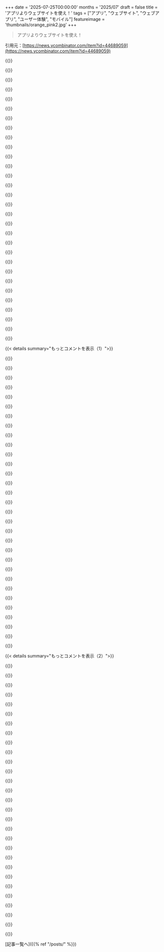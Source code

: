 +++
date = '2025-07-25T00:00:00'
months = '2025/07'
draft = false
title = 'アプリよりウェブサイトを使え！'
tags = ["アプリ", "ウェブサイト", "ウェブアプリ", "ユーザー体験", "モバイル"]
featureimage = 'thumbnails/orange_pink2.jpg'
+++

> アプリよりウェブサイトを使え！

引用元：[https://news.ycombinator.com/item?id=44689059](https://news.ycombinator.com/item?id=44689059)




{{<matomeQuote body="AutoTempestは長年アプリなしでウェブサイトで全て対応してたけど、結局アプリを出したらモバイルトラフィックの半分くらいがアプリに移行したんだ。みんなアプリが本当に好きなんだね。アプリがホーム画面にあると、ウェブサイトより忘れられにくくて、ユーザーのエンゲージメントも高まるってのが主なメリットみたいだよ。" userName="tempestn" createdAt="2025/07/26 06:31:41" color="#38d3d3">}}




{{<matomeQuote body="アプリの要望が多いのは、Appleみたいなゲートキーパーがウェブアプリを積極的に邪魔して、App Storeでの課金システムを有利にしてるせいだよ。ウェブアプリが”本物じゃない”って思われちゃってるけど、これは意図的な妨害のせいでユーザー体験が劣ってるように見えるだけ。規制が入れば、ウェブアプリもネイティブアプリと同じように競争できるようになるはずさ。" userName="kelthuzad" createdAt="2025/07/26 07:13:43" color="#ff33a1">}}




{{<matomeQuote body="ウェブアプリが本当に良いなら、Androidでももっと普及してるはずだよ。Appleが”ゲートキーピング”してるって言うけど、それが原因で素晴らしいウェブアプリが作れないわけじゃないだろ。結局、もう公平な競争環境なんだよ。NFCやBluetoothの不足が原因で良いウェブアプリができないわけじゃない。" userName="troupo" createdAt="2025/07/26 07:39:40" color="">}}




{{<matomeQuote body="それは違うよ！ウェブアプリが”良くない”からじゃないんだ。ゲートキーパーにわざと妨害されてるからだよ。X (Twitter) やPinterest、UberなんかもPWA使ってるじゃないか。Appleの妨害は機能不足だけじゃなく、ユーザー体験を微妙にする巧妙なやり方なんだ。open-web-advocacy.orgが言うように、Appleのブラウザエンジン禁止は反競争的で、ウェブアプリはもっと平等に扱われるべきだ！" userName="kelthuzad" createdAt="2025/07/26 08:00:17" color="#785bff">}}




{{<matomeQuote body="みんなアプリが好きなのは、モバイルでのウェブサイト体験が本当にひどいからだよ。ブラウザはダメだし、ページは遅くて壊れてることが多いし、ポップアップや広告が邪魔すぎる。だから、しょっちゅう使うものはアプリを選びたくなるんだ。俺もモバイルのブラウザはできるだけ使わないようにしてるし、良い経験はほとんどないね。" userName="rplnt" createdAt="2025/07/26 06:42:57" color="#ff5c5c">}}




{{<matomeQuote body="ウェブアプリがただのアプリになるべきって言うけど、それってデスクトップのElectronアプリみたいなもんだろ。あれはみんなに嫌われてるぞ。ウェブ技術はテキスト文書のフォーマット向けで、アプリ作りには向いてないんだ。だからウェブアプリはギクシャクしてて、どのOSでも浮いて見える。”誰にもフィットしない”解決策だよ。" userName="Aaargh20318" createdAt="2025/07/26 09:35:49" color="">}}




{{<matomeQuote body="もしみんなが自発的にアプリをダウンロードするなら、なんでたくさんのウェブサイトがそんなにアプリを押し付けてくるんだろうね？不思議だよ。" userName="IshKebab" createdAt="2025/07/26 06:47:25" color="">}}




{{<matomeQuote body="ほとんどの人はパソコンをうまく使えないんだ。スマホでアプリに慣れてるから、なんでもアプリであるべきだって思ってる。ウェブサイトのアイコンをホーム画面に置くみたいなのは、「おお、アプリをインストールしなくていいのか、いいね！」って思うのは技術に詳しい人だけ。普通の人は「やめてくれ！また別のやり方なんて！」ってパニックになるんだよ。" userName="zelphirkalt" createdAt="2025/07/26 09:20:40" color="#ff5c5c">}}




{{<matomeQuote body="Appleだけじゃなくて、GoogleもPWAをすごく推してるんだよ。実際、彼らがこの言葉を広めたんだ。でもPWAは結局流行らなかったよね。" userName="threatofrain" createdAt="2025/07/26 09:54:23" color="">}}




{{<matomeQuote body="アプリが嫌いなのはRedditやHackernewsのオタクだけでしょ。ほとんどの人はアプリを普通に使ってて、どう作られてるかなんて知らないと思うよ。" userName="akdev1l" createdAt="2025/07/26 13:57:17" color="">}}




{{<matomeQuote body="Facebookのアプリは拒否してるんだ。何年も使ってない理由も忘れちゃったけどね。ウェブアプリも何年も壊れたままだし、コメント入力中に他のアプリに切り替えると消えちゃうし、動画も途中で隠れるし。レイアウトも崩れて「デスクトップ版」と「モバイル版」を切り替えないとまともに使えないんだ。ウェブサイトすらちゃんと作れないのに、アプリを信用しろって無理じゃない？" userName="gcanyon" createdAt="2025/07/26 12:11:26" color="#38d3d3">}}




{{<matomeQuote body="ウェブ「アプリ」って、常に最新版が使えてアップデート不要だから、ユーザー体験は良いと思うな。オフラインで使う必要がある場合だけ、アプリが必要になるんじゃない？" userName="W3zzy" createdAt="2025/07/26 08:30:44" color="#45d325">}}




{{<matomeQuote body="Electronアプリは嫌われてるって言うけど、DiscordやVisual Studio CodeはMacで大人気だよ。Appleが何かを決めるんじゃなくて、市場と規制当局が決めることだよね。Web技術がアプリケーション開発に向かないなんて、1995年の話だよ。Webアプリがジャンキーで場違いだって意見はデマで、もう論破済みだからね。" userName="kelthuzad" createdAt="2025/07/26 13:29:55" color="#45d325">}}




{{<matomeQuote body="Macのやり方って良いことなんじゃない？WindowsはWebアプリに移行してて、例えばWhatsAppのWindowsアプリもトラッカーがいっぱいみたいだしね（https://www.theverge.com/news/710509/whatsapp-windows-app-we...）。MacではMetaがネイティブアプリを維持してるのは、WebラッパーだとMac App Storeに入れないからじゃないかな。Webアプリをもっと対等にすべきって意見、分かる気がするよ。" userName="gargan" createdAt="2025/07/26 13:02:29" color="#ff5c5c">}}




{{<matomeQuote body="ChatGPTが出た時、技術に詳しくない友達が「アプリが見つからない」って言ってたんだ。ウェブサイトで使えるって言っても全然理解してくれなくて。やっぱり一般の人はアプリが大好きなんだね。ブラウザで色々なことができるって知らないみたいだよ。" userName="Einenlum" createdAt="2025/07/26 08:53:57" color="#45d325">}}




{{<matomeQuote body="その通り！ウェブアプリはユーザー体験のほとんどの面でモバイルアプリより優れてるんだ。ベンダーがウェブをちゃんとサポートして、アプリの方が優れてるように見せかけるのをやめればね。アプリを選ぶのは「慣れた行動」であって、本来そうするべきじゃないんだ。本当に分かってる人の大半はウェブを好むはずだよ。" userName="prmph" createdAt="2025/07/26 16:04:27" color="#ff5733">}}




{{<matomeQuote body="全然論破できてないよ。君の言う通りWeb技術は進化したし、Webアプリのポテンシャルも秘めてるのは分かる。Electronが肥大化してるって言われるけど、Webは高速で流動的になれるはず。でも、Webアプリがジャンキーで脆弱で場違いじゃないなんて証明できてないでしょ。だって事実そうだから。WebからネイティブUI要素にアクセスできるのは限られてるし、Swiftアプリみたいにはできないんだ。ネット接続が悪いと、ほとんどのWebアプリは死ぬしね。Web Workerで対策はできるけど、実装は複雑で手間がかかるんだよ。" userName="jdiff" createdAt="2025/07/26 14:04:29" color="#785bff">}}




{{<matomeQuote body="AppleだけじゃなくてGoogleもPWAを大きく推進してるよ。僕がAppleに注目したのは、Appleの行動が彼らの最も儲かるビジネスであるPWAに対する存在論的脅威を積極的に防御する、利益最大化のための門番の行動だからだよ。iOS上のPWAにおけるバグや遅延、人為的な制限はすべて、彼らの囲い込みビジネスを守るための計算された戦略的な動きなんだ。「PWAが流行らなかった」なんて、デマで、もう完全に論破済みだからね。" userName="kelthuzad" createdAt="2025/07/26 13:22:04" color="#ff33a1">}}




{{<matomeQuote body="ウェブサイトがアプリより最新である理由なんてないよ。逆だってあり得るんだから。" userName="distances" createdAt="2025/07/26 09:43:19" color="#ff5c5c">}}




{{<matomeQuote body="PWAのエコシステムが乏しいって？ウェブのエコシステムは圧倒的に優れてるよ。Appleみたいな独占企業を擁護するなんて論外だね。自分はウェブ開発者だし、iOSアプリ開発から始めたから、偏見なく具体的な証拠に基づいて話してるんだ。" userName="kelthuzad" createdAt="2025/07/26 17:32:38" color="#45d325">}}




{{<matomeQuote body="これってすごく偏った意見だね。PWAの使いやすさは開発者の腕次第だよ。ニュースサイトは5～20MBも使うけど、僕のiOSアプリはたった5MBで数KBしか使わない。ネイティブアプリには認証、決済、通知、ペアレンタルコントロール、省電力、セキュリティ、プライバシーとか便利な機能がいっぱいあるんだ。PWAもよく作ればアプリと戦えるけど、App Storeの審査があるからアプリには品質の最低ラインがあるけど、PWAにはそれがないんだよね。" userName="thephyber" createdAt="2025/07/26 21:26:37" color="#ff5733">}}




{{<matomeQuote body="MacのアプリってApp Storeにないのが多いよね。DMGファイルをダウンロードしてアプリケーションフォルダにドラッグするの、ちょっと馬鹿げてる。グラフィカルなパッケージ管理ツールって見たことないな。" userName="akdev1l" createdAt="2025/07/26 13:54:24" color="">}}




{{<matomeQuote body="面白いけど、企業がアプリのダウンロードをあんなに必死に推す理由が分からないな。ユーザーがアプリを好きなら、そんなに推す必要ないはずだから矛盾してるよ。" userName="bambax" createdAt="2025/07/26 09:48:15" color="">}}




{{<matomeQuote body="「みんなアプリが大好きなんだ！」ってのが本質だね。これまでウェブ、iOS、Androidのプロジェクトをたくさん手掛けてきたけど、ネイティブアプリを作る理由はいつもユーザーの要望だったよ。「ユーザーを監視する」なんて話は全然出ないし、僕らも気にしてない。ユーザーがネイティブアプリを欲しがるから、僕らもそれに応えてるだけなんだ。" userName="JimDabell" createdAt="2025/07/26 08:40:55" color="#45d325">}}




{{<matomeQuote body="「彼女が私の言ってることを理解できなかった」ってのは信じられないね。ウェブはみんな知ってるし、ウェブサイトって何かも理解されてるはずだよ。ウェブサイトが何か分からない人に会ったことなんて一度もないんだから。それって大げさに言ってるか、君の発音が悪かったんじゃない？" userName="happyopossum" createdAt="2025/07/26 14:08:30" color="">}}




{{<matomeQuote body="みんなウェブ開発者なんだから、求人とかReddit、Hacker News、Google検索トレンド、Githubのエコシステム、npmダウンロードのトレンドくらい知ってるはずだろ？議論はそこから始まるんだよ。「徹底的に論破した」って言っても、君は何の証拠も出してないじゃないか。Googleの話をするのはAndroidを気にしてるからで、PWAはAndroidでKotlinとかReact Native、Flutterに勝てたはずなのに、GoogleはもうPWAのことほとんど話さないんだよね。<br>[1]: https://trends.google.com/trends/explore?date=today%205-y&ge...<br>[2]: https://news.ycombinator.com/item?id=44692070" userName="threatofrain" createdAt="2025/07/26 20:20:57" color="#ff5c5c">}}




{{<matomeQuote body="「ほとんどの人はアプリの使い方しか知らない」って言うけど、作られ方は知らなくても、アプリがガタガタで場違いなのは気付いてるはずだよ。例えばMicrosoft Teams、あれ好きな人いる？シンプルなチャットなのにRAMを1GB以上も使うなんておかしいだろ。世界的な大企業がこんな洗練されてないアプリしか作れないのはおかしい。これはただのコスト削減だし、決める人が使う人じゃないから許されてるだけだよ。" userName="Aaargh20318" createdAt="2025/07/26 15:14:08" color="#ff33a1">}}




{{<matomeQuote body="ウェブサイトを使うのが特別コンピュータに詳しいってわけじゃないよ。まあどうでもいいんだけど、最近のウェブって、モバイルもそうだけど、去勢されすぎてもうウェブページもアプリみたいに役に立たないし、閉鎖的な体験になってるよね。実際、違いってアイコンの体験と、監視がどれだけ目立たないかくらいだよ。" userName="TeMPOraL" createdAt="2025/07/26 09:27:01" color="">}}




{{<matomeQuote body="前の会社でアプリをなくして経費削減しようとしたんだ。ほとんどの人がアプリを削除してもウェブサイトを使うだけだと思ってたからね。アプリを作ったって何も得られず、ただ費用と複雑さが増えただけって感じだ。" userName="o_m" createdAt="2025/07/26 07:31:19" color="#ff5c5c">}}




{{<matomeQuote body="アプリユーザーはウェブサイトユーザーよりずっとエンゲージメントが高いから、企業はみんなからもっとエンゲージメント欲しいんだろうね。でも、強制的にアプリを使わせようとすると、逆に使いたくなくなるし、ダークパターンとかあったら「アプリで個人情報を悪用したいだけだろ」って思っちゃうよ。" userName="tgsovlerkhgsel" createdAt="2025/07/26 06:57:36" color="#ff33a1">}}




{{< details summary="もっとコメントを表示（1）">}}

{{<matomeQuote body="全く同感！これは前から超ムカついてたんだよね。ほとんどのネイティブアプリって数百MBもあるのに、ウェブサイトは数MBじゃん。テキスト選択できなかったり、変なデザインだったり。最悪なのは、ウェブにはない連絡先インポートを要求してくること。<br>アプリはバターみたいになれるのに、マーガリンみたいに油っぽくて最悪だね。" userName="rustystump" createdAt="2025/07/26 00:19:04" color="#38d3d3">}}




{{<matomeQuote body="多くのネイティブアプリって、単にJSのラッパーでしょ？で、いくつかネイティブAPIに繋いでデータ収集してるだけ。Redditなんていつも「アプリを使ってくれ」って言ってくるけど、ブラウザ以外でRedditをわざわざ使う必要ある？他のウェブサイトも同じだよね。" userName="ljm" createdAt="2025/07/26 01:58:28" color="#785bff">}}




{{<matomeQuote body="Redditはネイティブアプリが意味をなす数少ないケースかもね。サードパーティのRedditアプリはいくつかすごかったし。でも、Redditの公式アプリは絶対入れないよ。Redditがサードパーティアプリを潰したから、俺はもうここに投稿するんであって、向こうにはしないんだ。" userName="spauldo" createdAt="2025/07/26 02:08:42" color="#785bff">}}




{{<matomeQuote body="平均500MBってのはさすがに大げさだと思うよ。アプリがデカいのは同意するけど、俺のスマホでそんなに大きいネイティブアプリはせいぜい2つくらいだね。" userName="andrewstuart2" createdAt="2025/07/26 00:37:05" color="">}}




{{<matomeQuote body="Redditのアプリって、なんで意味があるの？画像とテキストのプラットフォームじゃん。変なハードウェアAPIなんていらないし。ネイティブアプリが意味があるのは、Lidar APIみたいなプラットフォーム固有の機能を使う時だけだよ。ほとんどのウェブサイトには全然必要ないね。" userName="Gigachad" createdAt="2025/07/26 02:42:59" color="#ff33a1">}}




{{<matomeQuote body="平均は誇張だろうけど、見てよこのサイズ！WeChatは740MB、Gmailは672MBとか。Google Chat、Uber、TikTokも500MB超えだぜ。Appleは自社アプリのサイズを載せないけどさ…。ウェブページと全く同じなのに40～80MBもあるアプリに超驚いてる。数KBでいいはずなのにね。webviewを開いてhttps://mycompany.comに飛ぶだけでいいはずなのにさ。" userName="socalgal2" createdAt="2025/07/26 02:41:25" color="#38d3d3">}}




{{<matomeQuote body="iOS版のChase Mobileは350MB、500MBには及ばないけど、数字を表示するだけなのにこんなにデカい理由がマジで謎。Capital Oneは435MBもあるし。Garmin Connectは518MBだけど、Stravaはその半分だし、素晴らしいGaia GPSは100MB以下なのにさ。" userName="dbtc" createdAt="2025/07/26 00:41:09" color="#45d325">}}




{{<matomeQuote body="サードパーティのRedditアプリは、もっと“ネイティブ”になろうと頑張ってたし、ウェブページより速いレンダリングや操作のためにネイティブUI要素を実際に使ってたんだ。でも、ファーストパーティのネイティブアプリって、ユーザーのデータを吸い上げるために一部のネイティブAPIにアクセスできるブラウザコンテキストに過ぎないことが多すぎる。質の高いアプリを作るために努力したファーストパーティアプリは珍しいし、そのせいで、本当に良いアプリでも「ウェブサイトのアプリなんて価値ない」って思われちゃうのが残念だね。" userName="jasonjayr" createdAt="2025/07/26 03:22:43" color="#38d3d3">}}




{{<matomeQuote body="アプリのサイズがやたらデカいのは、ごちゃごちゃした技術と大量の依存関係、あと多言語対応のせいだって。ちゃんと作られたUIKitみたいなネイティブSDKのアプリは、100MBもいかないはずだよ。アプリの肥大化はたいていその辺に原因があるね。" userName="cosmic_cheese" createdAt="2025/07/26 00:46:52" color="#785bff">}}




{{<matomeQuote body="Redditのアプリって、彼らがワザとモバイルサイトの機能を削ってるから意味があるだけだろって話だね。ブラウザでも普通に動く機能なのに、あえてそうしないし、サードパーティアプリまで潰すんだからさ。" userName="ghostpepper" createdAt="2025/07/26 03:28:50" color="#ff5733">}}




{{<matomeQuote body="2023年のAPI抗議の時にRedditからHNに移ったよ。俺は昔からold.reddit使ってたからサードパーティアプリは使ったことないんだけどさ。RIFとか有名だったらしいけど、あれの何が良かったの？<br>みんな良いって言ってたよね。" userName="card_zero" createdAt="2025/07/26 02:21:58" color="">}}




{{<matomeQuote body="Figmaがウェブブラウザでバリバリ動くんだから、Redditも同じことできるはずだよ。Redditはもともとブラウザ用に作られて、ほぼブラウザの中で進化してきたんだから。アプリ化は純粋なデータ収集が目的だろ。" userName="DrewADesign" createdAt="2025/07/26 05:32:18" color="#45d325">}}




{{<matomeQuote body="まさかと思ったけど、俺のiPhoneでもアプリサイズがヤバいことになってた。<br>Gmail: 612MB<br>Facebook: 359MB<br>YouTube: 303MB<br>Amex: 365MB<br>これ、キャッシュ込みなんじゃないかな？って疑ってるんだけど。AppleのアプリはMusicが39MB、Photosは791KBだったよ。" userName="mh-" createdAt="2025/07/26 02:53:22" color="#38d3d3">}}




{{<matomeQuote body="でもさ、ネイティブSDKはダメだし、クロスプラットフォームじゃないんだから、誰も使いたがらないのも当然だよね。" userName="frollogaston" createdAt="2025/07/26 00:58:14" color="">}}




{{<matomeQuote body="RedditにはJavaScriptすら要らないよ。俺、これJavaScript無効で投稿したし。<br>Redditにアプリを使う意味が全く理解できない。銀行アプリは不正防止でデバイス指紋認証とか使うから分かるけどさ、情報伝達ならHTMLとCSSで十分じゃん。<br>決済ならJS、ゲームならWasmを使えばいい。アプリはブラウザじゃアクセスできないハードウェアが必要なものに使うべきだよ、最近はそういうの少ないけどね。" userName="galangalalgol" createdAt="2025/07/26 03:11:26" color="#785bff">}}




{{<matomeQuote body="UIKitは良いし、SwiftUIはまだって感じだね。Android Frameworkはマジ最悪だけど、Jetpack Composeはマシだけどまだ改善の余地ありってとこだ。どっちのプラットフォームにも良いSDKはあるんだからさ。クロスプラットフォームのフレームワークは、みんなが言うような魔法の杖じゃないんだよ。" userName="cosmic_cheese" createdAt="2025/07/26 01:03:06" color="#ff5733">}}




{{<matomeQuote body="俺が使ってたApolloの良いところはね、機能が良くて、広告が少なくて、動きがスムーズだったこと、それに見た目も全然こっちの方が良かったんだよ。" userName="jombib" createdAt="2025/07/26 02:50:01" color="">}}




{{<matomeQuote body="「100MB以下」って言っても、それでもマジでアホみたいにデカいよ。<br>今どき容量は余裕で買えるからって関係ない話で、ほとんどのアプリがやってることにしては、このサイズは全然正当化できないって。" userName="Brian_K_White" createdAt="2025/07/26 01:18:17" color="#ff33a1">}}




{{<matomeQuote body="アプリって、フィードの記事や画像を裏でプリキャッシュして、地下鉄とかの繋がりにくい場所でもほとんど影響なく見れたんだ。でも、昔使ってたアプリはコメント投稿のキューイングがなくて、駅の間とかだと投稿できなかったし、動画もキャッシュされなかったのが残念だったな。" userName="craftkiller" createdAt="2025/07/26 03:42:33" color="#ff5c5c">}}




{{<matomeQuote body="WebアプリでもService Workerを使えば同じことできるよ。ただ、ちょっと面倒くさいけどね。" userName="DanielHB" createdAt="2025/07/26 03:52:13" color="">}}




{{<matomeQuote body="Redditは、俺的にはold.reddit.comに行けばうまく動くと思う。モバイルサイトは、たぶんワザとでしょってくらいほとんど使えないね。" userName="zxexz" createdAt="2025/07/26 06:10:08" color="#38d3d3">}}




{{<matomeQuote body="Uberアプリがデカいって？Uberを擁護するわけじゃないけど、昔、あるエンジニアが説明してたよ。いろんな市場向けの多くの実装とか、マスクを何度も再実装したからだって。" userName="chrisandchris" createdAt="2025/07/26 05:57:57" color="#ff5c5c">}}




{{<matomeQuote body="クロスプラットフォームは万能じゃないけど、2つのネイティブSDKで作るより楽なことが多いから、みんながやるのもわかるよ。UIKitのAuto Layoutには反対だね。8年で改善されてないなら。RNはWeb経験ゼロでも、UIKitよりずっと早く基本UI作れたし。Auto Layoutは将来性を保証してないみたい。高校で書いたObjCのiPhoneアプリが、C言語形式のマクロでレイアウトしてたのに新しい画面サイズでも完璧に動いたんだ。俺がバカなのかと思ったけど、他のiPhone開発者もAuto Layoutで困ってたよ。" userName="frollogaston" createdAt="2025/07/26 01:07:45" color="#785bff">}}




{{<matomeQuote body="これマジで面白いわ。俺にとっては「モンキーズ・パウ」に弄ばれた気分だよ。2000年代初頭はデスクトップアプリが大好きだった。Webアプリじゃデスクトップアプリのようにはならないって思ってたし、遅くて専用でオンライン必須のHTMLベースのWebアプリはマジで嫌いだった。25年経った今、”ネイティブ”デバイスアプリってのが出てきたけど、それって結局HTMLのWeb要素を専用ブラウザに突っ込んだだけじゃん！ねえ、”PortableApps”の流行覚えてる？USBドライブに入れてたのが最高だったな。" userName="xtracto" createdAt="2025/07/26 02:37:32" color="#38d3d3">}}




{{<matomeQuote body="Appleは自社アプリのサイズを載せないって？iPhoneのストレージ設定で確認できるよ。iOSは12GB、マップは81MB、ミュージックは38MB、カメラは635KBとか。204MBの”Apple Inc.”っていう共通部分もあるね。このリストとサードパーティアプリを比較してわかったのは、アプリはもっと小さくできるってこと。Signalとか200MB以下のがたくさんあるし。ゲームより大きい「シンプルな」アプリもあるし、デカいのはデータトラッキングしてる会社が多いみたい。Appleの純正アプリのサイズ見たら、ストレージ増量に急がない理由もわかる気がするね。" userName="tpmoney" createdAt="2025/07/26 14:03:35" color="#ff5733">}}




{{<matomeQuote body="Redditは今、完全にAIデータ収集モードだよ。フィンガープリント対策を完全にやった状態でサイトをロードしてみてごらん。ありえないくらい「ロボットじゃないか」って認証を求められるから。" userName="chasing0entropy" createdAt="2025/07/26 03:37:14" color="#ff5733">}}




{{<matomeQuote body="それは使い方によると思うよ。俺はRedditに遅れて参入したから、古いインターフェースは使わなかったし。技術系のサブレディットでコメントしまくってた。Boostを使っていたんだけど、広告も邪魔じゃないし、UIも小さいタッチスクリーン向けに作られてて最高だった。スマホのキーボードが嫌いじゃなければ、デスクトップのウェブサイトより良い体験だったね。モバイルブラウザでより良い体験ができるかって？わからないな。Web開発なんてやってたら気が狂いそうだから。でもRedditはモバイルサイトを使いものにならなくさせようと必死だったし、公式アプリも評判悪かったから、サードパーティアプリが唯一のまともな解決策だったんだ。" userName="spauldo" createdAt="2025/07/26 05:25:12" color="#ff33a1">}}




{{<matomeQuote body="で、アドブロッカー以外に何が「すごい」の？機能が豊富でスムーズでより良いって？編集：別に失礼なつもりはないけどね。ただ「すごい」ってのを「より良くて、機能が多い」って説明しただけじゃん。スムーズってのは、広告とかトラッキングがないから速いってことかな。結局、サードパーティかどうかが重要で、「アプリ」かどうかは関係ないってことになりそうだね。" userName="card_zero" createdAt="2025/07/26 02:57:29" color="#45d325">}}




{{<matomeQuote body="アプリが10GBって言っても、それってキャッシュやデータファイル込みじゃん？YouTubeとかめちゃくちゃ使うから10GBになっちゃうだけで、アプリが「肥大化」してるわけじゃないんだよ。" userName="tonyhart7" createdAt="2025/07/26 04:26:27" color="">}}




{{<matomeQuote body="XAMLの地獄を知らないだろ？HTMLでもネイティブでもない変なロックインだよ。昔のWin32 GUI開発は良かったなぁ。GUI開発は好きだけど、半年でフレームワークが変わるフロントエンドはやめた。Reactもエコシステム頼みで崩れてきてるし。でもApache Cordova以降のハイブリッドアプリは見た目もいいし、ユーザーも違いが分かんないから個人開発者には楽だよね。FlutterとかSwiftUIとかKotlinを学ぶ必要ないし。" userName="reactordev" createdAt="2025/07/26 02:52:10" color="#45d325">}}

{{</details>}}




{{< details summary="もっとコメントを表示（2）">}}

{{<matomeQuote body="バグったService Workerをデプロイしちゃうと、ユーザーが手動で消さない限りブラウザでサイトが表示されなくなることがあるんだ。Gmailで実際にあったよ。" userName="progval" createdAt="2025/07/26 06:23:33" color="#ff33a1">}}




{{<matomeQuote body="RedditやLinkedIn、Pinterestみたいな人気のサービスやhttps://imgur.com/ が、しつこく「アプリをゲットして！」って聞いてくるの、マジでウザいよね。画像をちょっと見たいだけなのに、毎回アレが出るんだもん。" userName="redbell" createdAt="2025/07/26 00:12:51" color="">}}




{{<matomeQuote body="Redditの「アプリ通知」は嫌がらせの芸術だね。Facebookのモバイルサイトなんて意図的に壊れてるだろ。コメント編集中に名前が消えたり、タブ切り替えでメインに戻されたり、カーソルが動かせなかったり、酷いバグが何年も放置されてる。これって、多分利益のためにワザとやってるんだよ。ユーザーがLLMが生成したようなコンテンツに夢中になるほど儲かるのかもね。" userName="kristopolous" createdAt="2025/07/26 00:27:46" color="#ff33a1">}}




{{<matomeQuote body="Redditには昔、i.reddit.comってめっちゃ良いモバイルサイトがあったんだよ。ミニマリストで超速だったのに、残念ながら閉鎖されちゃったんだ。" userName="Tempat1" createdAt="2025/07/26 04:27:08" color="">}}




{{<matomeQuote body="個人的にはold.reddit.comをスマホで使うのがめっちゃ好きだよ。ズームやスクロールはいるけど、俺は全然平気。むしろ、ズームさせないアプリが大嫌いなんだ。情報密度が高いのも最高！" userName="donatj" createdAt="2025/07/26 06:55:49" color="">}}




{{<matomeQuote body="俺はね、2D画面でズームしたりパンしたりするのが嫌いなタイプなんだ。Apolloがマジで恋しいよ。" userName="dontlaugh" createdAt="2025/07/26 11:51:55" color="">}}




{{<matomeQuote body="あの時が、俺がRedditを読むのをやめた日だよ。" userName="30360000" createdAt="2025/07/26 05:22:13" color="">}}




{{<matomeQuote body="Facebookなんて、モバイルブラウザじゃMessengerを使わせないようにしてるんだよな。デスクトップサイトをリクエストしないと使えないんだから。" userName="jorisboris" createdAt="2025/07/26 02:50:40" color="">}}




{{<matomeQuote body="ウェブサイトがデスクトップか知るべきじゃない。その情報を悪用されるに決まってるからね。ウェブブラウザは、監視資本主義の前の無知な開発者が作ったんだ。" userName="create-username" createdAt="2025/07/26 06:04:19" color="#ff5c5c">}}




{{<matomeQuote body="Redditの最近のモバイルウェブのA/Bテストで、リンクを開くと「subredditはレビューされてない」って言われて、アプリで開くかログインしないとアクセスできないんだ。モバイルウェブ版を完全に終了させる寸前だよ。" userName="lelandfe" createdAt="2025/07/26 19:57:07" color="#785bff">}}




{{<matomeQuote body="Redditについては俺も同じ気持ちだよ。モーダルがページより大きくて、ボタンがクリックできないんだ。プロフィールや設定アイコンは半分、または完全にページからはみ出してるし、チャット機能は全く使えない。" userName="andoando" createdAt="2025/07/26 02:19:57" color="#45d325">}}




{{<matomeQuote body="Redditはリブランドとしてこれをやったんだと思う。なぜか20年前からあって、いまだにティーンエイジャーを引き付けてる。ソーシャルメディアは年齢とともにユーザー層が年寄りになるけど、Redditは古いレガシーユーザーのほとんどを振り落として、事実上子供の新しい世代を獲得したんだ。個人的には彼らがやったことは好きじゃないけど、うまくいってる。若いユーザーはウェブサイトのあるアプリじゃなくて、アプリのあるウェブサイトとして見てるんだよ。" userName="kristopolous" createdAt="2025/07/26 04:10:21" color="#785bff">}}




{{<matomeQuote body="残念ながら、彼らはすぐに大きな問題にぶつかるだろうね。サイト運営をボランティアのモデレーターに頼ってるんだけど、若い人たちはそれをしてないんだ。" userName="Eisenstein" createdAt="2025/07/26 05:15:58" color="#38d3d3">}}




{{<matomeQuote body="彼らはそれをLLMでやるだろうね、少なくともすごく頑張ってやろうとするだろう。" userName="kristopolous" createdAt="2025/07/26 05:59:58" color="">}}




{{<matomeQuote body="年寄りユーザーを追い出す方法は、彼らの最初のTL；DRの下書きの途中で入力エリアを消すことだよ。そうすれば数年間は来なくなるからね。" userName="econ" createdAt="2025/07/26 04:59:26" color="#ff5733">}}




{{<matomeQuote body="あとさ、モバイルSafariのデフォルト検索エンジンもそう。Googleで検索すると、アプリをインストールしろって半ページくらいの通知が出るんだ。アプリを持ってたら、アプリを使えって半ページ通知。で、アプリの中身はなんだと思う？ウェブサイトだよ。" userName="frollogaston" createdAt="2025/07/26 00:15:56" color="#38d3d3">}}




{{<matomeQuote body="それはUser-Agentヘッダーに基づいてると思うんだけど、モバイルブラウザのUAが一番変更しにくいのは驚くことじゃないね。これってユーザーのコンピューティングデバイスのコントロールがいかに重要かを示してる。適切なUAなら、Imgurは生の画像データを直接くれるよ。" userName="userbinator" createdAt="2025/07/26 00:26:14" color="#ff5c5c">}}




{{<matomeQuote body="俺にとって最悪なのは、ブラウザでGoogle Mapsを開いた時に青い「続ける」ボタンが出るやつ。あれをクリックするとiOSストアページが開くんだ。で、ブラウザに戻ると、もう一回iOSストアページが開いてフォーカスされる。" userName="LostMyLogin" createdAt="2025/07/26 02:00:50" color="#ff33a1">}}




{{<matomeQuote body="Imgurマジ無理。アプリ入れても全然ダメ。なんであんなの使うのか分からんわ。俺だけ使えないのか、みんなあのクソUIに我慢してんの？" userName="Winsaucerer" createdAt="2025/07/26 01:42:29" color="#ff33a1">}}




{{<matomeQuote body="うまく動くように作られてないよ。広告出すために作られてるんだから。" userName="WD-42" createdAt="2025/07/26 02:12:14" color="#ff5733">}}




{{<matomeQuote body="Imgurは超ムカつく。元々はクソな画像共有サイトPhotobucketとかの代わりって言われてたのに、今は全然使えねーじゃん。" userName="cibyr" createdAt="2025/07/26 05:16:40" color="#ff33a1">}}




{{<matomeQuote body="結局、このサイクルを繰り返すだけだよ。5年ごとに新しいサイトが出て、最初はいいけど、そのうち機能増えて広告付いて、VCに買われてクソになって、また最初から。" userName="progbits" createdAt="2025/07/26 07:54:51" color="#ff5c5c">}}




{{<matomeQuote body="Google Mapsもサイアク。Webで場所を表示してるのに、それ隠してアプリのダウンロードを促すポップアップ出すのやめてほしい。" userName="quitit" createdAt="2025/07/26 09:50:55" color="#ff5733">}}




{{<matomeQuote body="ImgurのWebサイト、マジで史上最悪だよ。スマホかAdBlockなしで見てみなよ。GIFすらまともに再生できないんだから。" userName="myHNAccount123" createdAt="2025/07/26 04:06:12" color="#ff33a1">}}




{{<matomeQuote body="Imgurマジ嫌い。JPGとかPNGのURL付きリンクが、HTMLにリダイレクトされて、アプリDLさせようと邪魔してくるんだよ。コンテンツ見せろや！トラフィック払えないなら、そんなクソなことすんな。Webサーバー閉鎖しろ。" userName="h4ck_th3_pl4n3t" createdAt="2025/07/26 03:07:22" color="#38d3d3">}}




{{<matomeQuote body="同意できないな。記事のアプリはどれもネイティブ版がWeb版よりスムーズでいいよ。Electronアプリが嫌いな人が多いみたいに、俺のネイティブアプリ好きは珍しくないはず。Webもネイティブも位置情報とか要求できるけど、拒否すりゃいいだけだし、それがネイティブのデメリットってのはおかしい。一番の欠点は、Webサイトみたいに拡張機能とかでカスタマイズできないことかな。" userName="markbao" createdAt="2025/07/25 22:34:14" color="">}}




{{<matomeQuote body="筆者はアプリ体験の良さを否定してない。Web体験が悪いのは、Webがアプリの“マーケティングの場”として扱われてるから。RedditやYelpもそう。Webでも良いUXは提供できるのに残念だよ。じゃあなんで、AndroidやiOSにデカい開発チーム雇って、機能再実装してんの？Webより2%いいだけの“ネイティブ感”のため？違う、あれは君のためじゃない。" userName="montroser" createdAt="2025/07/25 23:17:34" color="#38d3d3">}}




{{<matomeQuote body="＞君のためじゃない...これが重要。企業がアプリを勧めるのは、ユーザーのためじゃなく、EULAを受け入れさせてユーザーから収益を得るためなんだ。「金を払わないなら、君が製品だ」って考えの進展だよ。" userName="dylan604" createdAt="2025/07/25 23:25:28" color="#ff5c5c">}}

{{</details>}}



[記事一覧へ]({{% ref "/posts/" %}})
